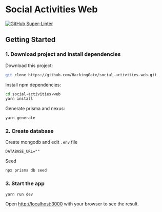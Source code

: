 # Social Activities Web

[![GitHub Super-Linter](https://github.com/HackingGate/social-activities-web/workflows/Lint%20Code%20Base/badge.svg)](https://github.com/marketplace/actions/super-linter)

## Getting Started

### 1. Download project and install dependencies

Download this project:

```bash
git clone https://github.com/HackingGate/social-activities-web.git
```

Install npm dependencies:

```bash
cd social-activities-web
yarn install
```

Generate prisma and nexus:

```bash
yarn generate
```

### 2. Create database

Create mongodb and edit `.env` file

```env
DATABASE_URL=""
```

Seed

```bash
npx prisma db seed
```

### 3. Start the app

```bash
yarn run dev
```

Open [http://localhost:3000](http://localhost:3000) with your browser to see the result.

